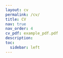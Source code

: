 ```yaml
---
layout: cv
permalink: /cv/
title: CV
nav: true
nav_order: 4
cv_pdf: example_pdf.pdf
description:
toc:
  sidebar: left
---
```

